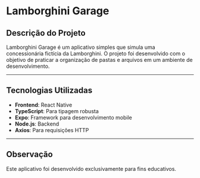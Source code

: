 # Lamborghini Garage

## Descrição do Projeto
Lamborghini Garage é um aplicativo simples que simula uma concessionária fictícia da Lamborghini. O projeto foi desenvolvido com o objetivo de praticar a organização de pastas e arquivos em um ambiente de desenvolvimento.

---

## Tecnologias Utilizadas
- **Frontend**: React Native  
- **TypeScript**: Para tipagem robusta  
- **Expo**: Framework para desenvolvimento mobile  
- **Node.js**: Backend  
- **Axios**: Para requisições HTTP  

---

## Observação
Este aplicativo foi desenvolvido exclusivamente para fins educativos.

